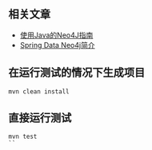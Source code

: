 ## 相关文章

+ [使用Java的Neo4J指南](http://tu-yucheng.github.io/springdata/2023/05/18/java-neo4j.html)
+ [Spring Data Neo4j简介](http://tu-yucheng.github.io/springdata/2023/05/18/spring-data-neo4j-intro.html)

## 在运行测试的情况下生成项目

```shell
mvn clean install
```

## 直接运行测试

```shell
mvn test
``